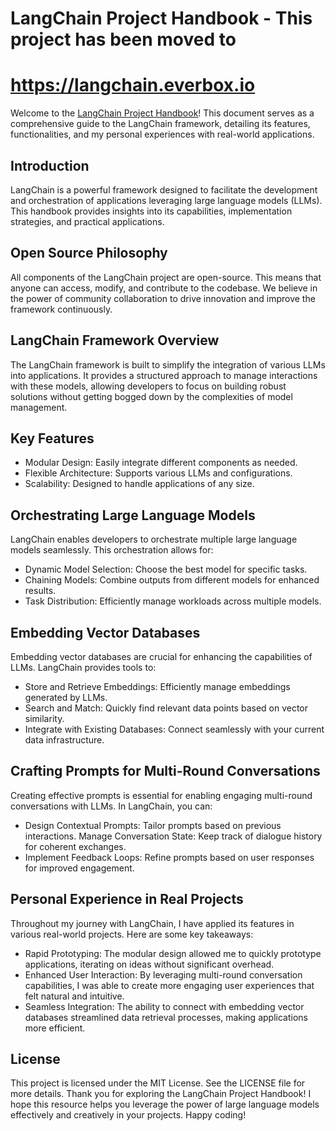 # LangChain Project Handbook - This project has been moved to 
# https://langchain.everbox.io

Welcome to the [LangChain Project Handbook](https://j3ffyang.github.io/langchain_project_book)! This document serves as a comprehensive guide to the LangChain framework, detailing its features, functionalities, and my personal experiences with real-world applications.
<!-- Table of Contents
Introduction
Open Source Philosophy
LangChain Framework Overview
Orchestrating Large Language Models
Embedding Vector Databases
Crafting Prompts for Multi-Round Conversations
Personal Experience in Real Projects
Getting Started
Contributing
License -->

## Introduction
LangChain is a powerful framework designed to facilitate the development and orchestration of applications leveraging large language models (LLMs). This handbook provides insights into its capabilities, implementation strategies, and practical applications.

## Open Source Philosophy
All components of the LangChain project are open-source. This means that anyone can access, modify, and contribute to the codebase. We believe in the power of community collaboration to drive innovation and improve the framework continuously.

## LangChain Framework Overview
The LangChain framework is built to simplify the integration of various LLMs into applications. It provides a structured approach to manage interactions with these models, allowing developers to focus on building robust solutions without getting bogged down by the complexities of model management.

## Key Features
- Modular Design: Easily integrate different components as needed.
- Flexible Architecture: Supports various LLMs and configurations.
- Scalability: Designed to handle applications of any size.

## Orchestrating Large Language Models
LangChain enables developers to orchestrate multiple large language models seamlessly. This orchestration allows for:
- Dynamic Model Selection: Choose the best model for specific tasks.
- Chaining Models: Combine outputs from different models for enhanced results.
- Task Distribution: Efficiently manage workloads across multiple models.

## Embedding Vector Databases
Embedding vector databases are crucial for enhancing the capabilities of LLMs. LangChain provides tools to:
- Store and Retrieve Embeddings: Efficiently manage embeddings generated by LLMs.
- Search and Match: Quickly find relevant data points based on vector similarity.
- Integrate with Existing Databases: Connect seamlessly with your current data infrastructure.


## Crafting Prompts for Multi-Round Conversations
Creating effective prompts is essential for enabling engaging multi-round conversations with LLMs. In LangChain, you can:
- Design Contextual Prompts: Tailor prompts based on previous interactions.
Manage Conversation State: Keep track of dialogue history for coherent exchanges.
- Implement Feedback Loops: Refine prompts based on user responses for improved engagement.

## Personal Experience in Real Projects
Throughout my journey with LangChain, I have applied its features in various real-world projects. Here are some key takeaways:
- Rapid Prototyping: The modular design allowed me to quickly prototype applications, iterating on ideas without significant overhead.
- Enhanced User Interaction: By leveraging multi-round conversation capabilities, I was able to create more engaging user experiences that felt natural and intuitive.
- Seamless Integration: The ability to connect with embedding vector databases streamlined data retrieval processes, making applications more efficient.

<!-- Getting Started
To get started with LangChain:
Clone the repository:
bash
git clone https://github.com/yourusername/langchain.git

Install dependencies:
bash
cd langchain
pip install -r requirements.txt

Explore examples in the examples directory to understand how to implement various features.
Contributing
We welcome contributions from everyone! If you have ideas, suggestions, or improvements:
Fork the repository.
Create a new branch for your feature or fix.
Submit a pull request detailing your changes. -->

## License
This project is licensed under the MIT License. See the LICENSE file for more details. Thank you for exploring the LangChain Project Handbook! I hope this resource helps you leverage the power of large language models effectively and creatively in your projects. Happy coding!
